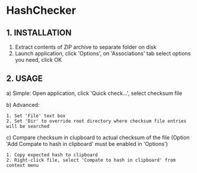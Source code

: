 # HashChecker

## 1. INSTALLATION

1. Extract contents of ZIP archive to separate folder on disk
1. Launch application, click 'Options', on 'Associations' tab select options you need, click OK

## 2. USAGE

a) Simple:
    Open application, click 'Quick check...', select checksum file
    
b) Advanced:

    1. Set 'File' text box    
    2. Set 'Dir' to override root directory where checksum file entries will be searched
    
c) Compare checksum in clupboard to actual checksum of the file (Option 'Add Compate to hash in clipboard' must be enabled in 'Options')

    1. Copy expected hash to clipboard    
    2. Right-click file, select 'Compate to hash in clipboard' from context menu
